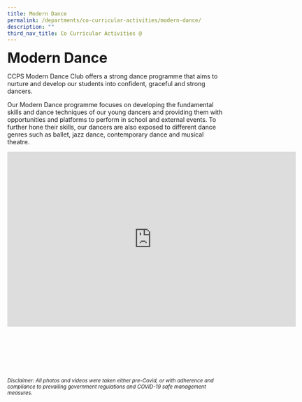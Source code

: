 ```yaml
---
title: Modern Dance
permalink: /departments/co-curricular-activities/modern-dance/
description: ""
third_nav_title: Co Curricular Activities @
---
```


<b><font size="6">Modern Dance</font></b>

CCPS Modern Dance Club offers a strong dance programme that aims to nurture and develop our students into confident, graceful and strong dancers.  
  
Our Modern Dance programme focuses on developing the fundamental skills and dance techniques of our young dancers and providing them with opportunities and platforms to perform in school and external events. To further hone their skills, our dancers are also exposed to different dance genres such as ballet, jazz dance, contemporary dance and musical theatre.

<center>
	
<iframe allowfullscreen="true" height="400" width="660" frameborder="0" src="https://docs.google.com/presentation/d/e/2PACX-1vRIhupvzjJNcQ43O8FqsC3vgB_VIXoc7imb7-Y8LrnxFlJRZEZtzbxUIOX78v2aK6fB0t2L_O1wIDsW/embed?start=true&amp;loop=true&amp;delayms=5000"></iframe>

</center>

<br><br><br><br><br><br>
<sup>_Disclaimer: All photos and videos were taken either pre-Covid, or with adherence and compliance to prevailing government regulations and COVID-19 safe management measures._</sup>
